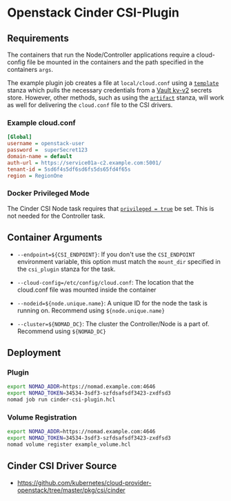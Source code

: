 # Openstack Cinder CSI-Plugin

## Requirements

The containers that run the Node/Controller applications require a cloud-config file be mounted in the containers and the path specified in the containers `args`.

The example plugin job creates a file at `local/cloud.conf` using a [`template`](https://www.nomadproject.io/docs/job-specification/template) stanza which pulls the necessary credentials from a [Vault kv-v2](https://www.vaultproject.io/docs/secrets/kv/kv-v2) secrets store. However, other methods, such as using the [`artifact`](https://www.nomadproject.io/docs/job-specification/artifact) stanza, will work as well for delivering the `cloud.conf` file to the CSI drivers.

### Example cloud.conf

```ini
[Global]
username = openstack-user
password =  superSecret123
domain-name = default
auth-url = https://service01a-c2.example.com:5001/
tenant-id = 5sd6f4s5df6sd6fs5ds65fd4f65s
region = RegionOne
```

### Docker Privileged Mode

The Cinder CSI Node task requires that [`privileged = true`](https://www.nomadproject.io/docs/drivers/docker#privileged) be set. This is not needed for the Controller task.

## Container Arguments

- `--endpoint=${CSI_ENDPOINT}`: If you don't use the `CSI_ENDPOINT`
  environment variable, this option must match the `mount_dir`
  specified in the `csi_plugin` stanza for the task.

- `--cloud-config=/etc/config/cloud.conf`: The location that the
  cloud.conf file was mounted inside the container

- `--nodeid=${node.unique.name}`: A unique ID for the node the task is
  running on. Recommend using `${node.unique.name}`

- `--cluster=${NOMAD_DC}`: The cluster the Controller/Node is a part
  of. Recommend using `${NOMAD_DC}`

## Deployment

### Plugin

```bash
export NOMAD_ADDR=https://nomad.example.com:4646
export NOMAD_TOKEN=34534-3sdf3-szfdsafsdf3423-zxdfsd3
nomad job run cinder-csi-plugin.hcl
```

### Volume Registration

```bash
export NOMAD_ADDR=https://nomad.example.com:4646
export NOMAD_TOKEN=34534-3sdf3-szfdsafsdf3423-zxdfsd3
nomad volume register example_volume.hcl
```

## Cinder CSI Driver Source

- https://github.com/kubernetes/cloud-provider-openstack/tree/master/pkg/csi/cinder
